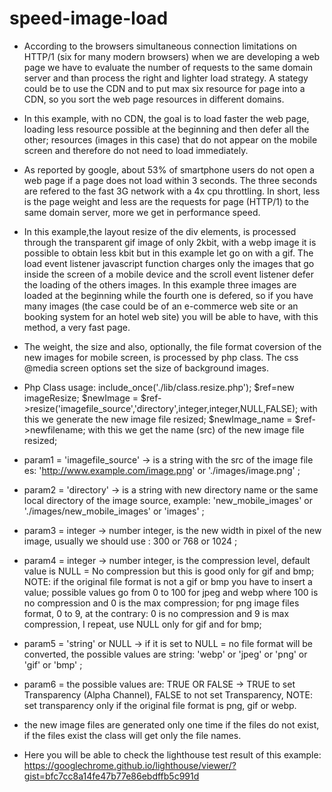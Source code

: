 # speed-image-load
 *  According to the browsers simultaneous connection limitations on HTTP/1 (six for many modern browsers) when we are developing a web page we have to evaluate the number of requests to the same domain server and than process the right and lighter load strategy.
A stategy could be to use the CDN and to put max six resource for page into a CDN, so you sort the web page resources in different domains.
 
 *  In this example, with no CDN, the goal is to load faster the web page, loading less resource possible at the beginning and then   defer all the other; 
resources (images in this case) that do not appear on the mobile screen and therefore do not need to load immediately.
 *  As reported by google, about 53% of smartphone users do not open a web page if a page does not load within 3 seconds. 
 The three seconds are refered to the fast 3G network with a 4x cpu throttling. 
 In short, less is the page weight and less are the requests for page (HTTP/1) to the same domain server, more we get in performance   speed.
 *  In this example,the layout resize of the div elements, is processed through the transparent gif image of only 2kbit, with a webp image it is possible to obtain less kbit but in this example let go on with a gif.
 The load event listener javascript function charges only the images that go inside the screen of a mobile device 
 and the scroll event listener defer the loading of the others images. In this example three images are loaded at the beginning while the fourth one is defered, so if you have many
images (the case could be of an e-commerce web site or an booking system for an hotel web site) you will be able to have, with this method, a very fast page.
 *  The weight, the size and also, optionally, the file format coversion of the new images for mobile screen, is processed by php class. 
 The css @media screen options set the size of background images.
 *  Php Class usage:
 include_once('./lib/class.resize.php');
 $ref=new imageResize;
 $newImage = $ref->resize('imagefile_source','directory',integer,integer,NULL,FALSE);   with this we generate the new image file resized;
 $newImage_name = $ref->newfilename;    with this we get the name (src) of the new image file resized;
   
 *  param1 = 'imagefile_source' -> is a string with the src of the image file es: 'http://www.example.com/image.png' or './images/image.png' ;
 
 *  param2 = 'directory' -> is a string with new directory name or the same local directory of the image source, example: 'new_mobile_images' or './images/new_mobile_images' or 'images' ;
 
 *  param3 = integer -> number integer, is the new width in pixel of the new image, usually we should use : 300 or 768 or 1024 ;
 
 *  param4 = integer -> number integer, is the compression level, default value is  NULL = No compression but this is good only for gif and bmp; NOTE: 
 if the original file format is not a gif or bmp you have to insert a value;  possible values go from 0 to 100 for jpeg and webp where 
 100 is no compression and 0 is the max compression; 
 for png image files format, 0 to 9, at the contrary: 0 is no compression and 9 is max compression, I repeat, use NULL only for gif and for bmp;
 
 * param5 = 'string' or NULL ->  if it is set to NULL = no file format will be converted, the possible values are string: 'webp' or 'jpeg' or 'png' or 'gif' or 'bmp' ;
 
 *  param6 = the possible values are: TRUE OR FALSE -> TRUE to set Transparency (Alpha Channel), FALSE to not set Transparency, NOTE: set transparency only if the original file format is png, gif or webp.
 
 *  the new image files are generated only one time if the files do not exist, if the files exist the class will get only the file names.  
* Here you will be able to check the lighthouse test result of this example: https://googlechrome.github.io/lighthouse/viewer/?gist=bfc7cc8a14fe47b77e86ebdffb5c991d
